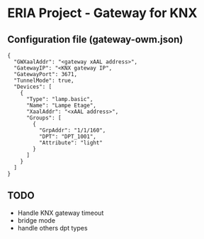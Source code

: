 # ERIA Project - Gateway for KNX

## Configuration file (gateway-owm.json)
````
{
  "GWXaalAddr": "<gateway xAAL address>",
  "GatewayIP": "<KNX gateway IP",
  "GatewayPort": 3671,
  "TunnelMode": true,
  "Devices": [
    {
      "Type": "lamp.basic",
      "Name": "Lampe Etage",
      "XaalAddr": "<xAAL address>",
      "Groups": [
        {
          "GrpAddr": "1/1/160",
          "DPT": "DPT_1001",
          "Attribute": "light"
        }
      ]
    }
  ]
}
````

## TODO
* Handle KNX gateway timeout
* bridge mode
* handle others dpt types